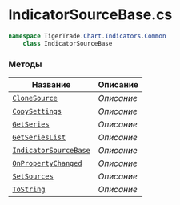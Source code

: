 
# IndicatorSourceBase.cs
```csharp
namespace TigerTrade.Chart.Indicators.Common  
    class IndicatorSourceBase
```

### Методы
| Название | Описание |
| --- | --- |
| [`CloneSource`](./Методы/CloneSource.md) | *Описание* |
| [`CopySettings`](./Методы/CopySettings.md) | *Описание* |
| [`GetSeries`](./Методы/GetSeries.md) | *Описание* |
| [`GetSeriesList`](./Методы/GetSeriesList.md) | *Описание* |
| [`IndicatorSourceBase`](./Методы/IndicatorSourceBase.md) | *Описание* |
| [`OnPropertyChanged`](./Методы/OnPropertyChanged.md) | *Описание* |
| [`SetSources`](./Методы/SetSources.md) | *Описание* |
| [`ToString`](./Методы/ToString.md) | *Описание* |
